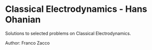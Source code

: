 # Classical Electrodynamics - Hans Ohanian

Solutions to selected problems on Classical Electrodynamics.

Author: Franco Zacco